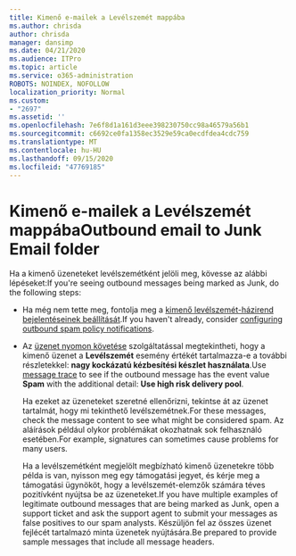 ```yaml
---
title: Kimenő e-mailek a Levélszemét mappába
ms.author: chrisda
author: chrisda
manager: dansimp
ms.date: 04/21/2020
ms.audience: ITPro
ms.topic: article
ms.service: o365-administration
ROBOTS: NOINDEX, NOFOLLOW
localization_priority: Normal
ms.custom:
- "2697"
ms.assetid: ''
ms.openlocfilehash: 7e6f8d1a161d3eee398230750cc98a46579a56b1
ms.sourcegitcommit: c6692ce0fa1358ec3529e59ca0ecdfdea4cdc759
ms.translationtype: MT
ms.contentlocale: hu-HU
ms.lasthandoff: 09/15/2020
ms.locfileid: "47769185"
---
```

# <a name="outbound-email-to-junk-email-folder"></a><span data-ttu-id="042a8-102">Kimenő e-mailek a Levélszemét mappába</span><span class="sxs-lookup"><span data-stu-id="042a8-102">Outbound email to Junk Email folder</span></span>

<span data-ttu-id="042a8-103">Ha a kimenő üzeneteket levélszemétként jelöli meg, kövesse az alábbi lépéseket:</span><span class="sxs-lookup"><span data-stu-id="042a8-103">If you're seeing outbound messages being marked as Junk, do the following steps:</span></span>

- <span data-ttu-id="042a8-104">Ha még nem tette meg, fontolja meg a [kimenő levélszemét-házirend bejelentéseinek beállítását](https://docs.microsoft.com/microsoft-365/security/office-365-security/configure-the-outbound-spam-policy).</span><span class="sxs-lookup"><span data-stu-id="042a8-104">If you haven't already, consider [configuring outbound spam policy notifications](https://docs.microsoft.com/microsoft-365/security/office-365-security/configure-the-outbound-spam-policy).</span></span>

- <span data-ttu-id="042a8-105">Az [üzenet nyomon követése](https://docs.microsoft.com/microsoft-365/security/office-365-security/message-trace-scc) szolgáltatással megtekintheti, hogy a kimenő üzenet a **Levélszemét** esemény értékét tartalmazza-e a további részletekkel: **nagy kockázatú kézbesítési készlet használata**.</span><span class="sxs-lookup"><span data-stu-id="042a8-105">Use [message trace](https://docs.microsoft.com/microsoft-365/security/office-365-security/message-trace-scc) to see if the outbound message has the event value **Spam** with the additional detail: **Use high risk delivery pool**.</span></span>

  <span data-ttu-id="042a8-106">Ha ezeket az üzeneteket szeretné ellenőrizni, tekintse át az üzenet tartalmát, hogy mi tekinthető levélszemétnek.</span><span class="sxs-lookup"><span data-stu-id="042a8-106">For these messages, check the message content to see what might be considered spam.</span></span> <span data-ttu-id="042a8-107">Az aláírások például olykor problémákat okozhatnak sok felhasználó esetében.</span><span class="sxs-lookup"><span data-stu-id="042a8-107">For example, signatures can sometimes cause problems for many users.</span></span>

  <span data-ttu-id="042a8-108">Ha a levélszemétként megjelölt megbízható kimenő üzenetekre több példa is van, nyisson meg egy támogatási jegyet, és kérje meg a támogatási ügynököt, hogy a levélszemét-elemzők számára téves pozitívként nyújtsa be az üzeneteket.</span><span class="sxs-lookup"><span data-stu-id="042a8-108">If you have multiple examples of legitimate outbound messages that are being marked as Junk, open a support ticket and ask the support agent to submit your messages as false positives to our spam analysts.</span></span> <span data-ttu-id="042a8-109">Készüljön fel az összes üzenet fejlécét tartalmazó minta üzenetek nyújtására.</span><span class="sxs-lookup"><span data-stu-id="042a8-109">Be prepared to provide sample messages that include all message headers.</span></span>
